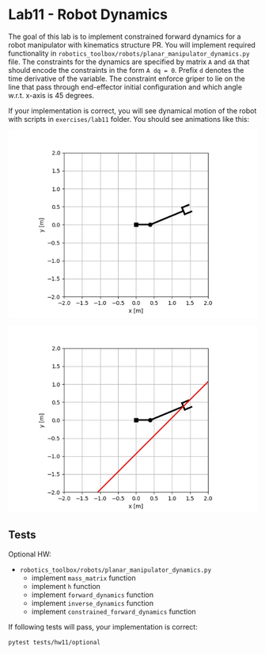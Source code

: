 # Lab11 - Robot Dynamics

The goal of this lab is to implement constrained forward dynamics for a robot manipulator with kinematics structure PR.
You will implement required functionality in `robotics_toolbox/robots/planar_manipulator_dynamics.py` file.
The constraints for the dynamics are specified by matrix `A` and `dA` that should encode the constraints in the form `A dq = 0`.
Prefix `d` denotes the time derivative of the variable.
The constraint enforce griper to lie on the line that pass through end-effector initial configuration and which angle w.r.t. x-axis is 45 degrees.

If your implementation is correct, you will see dynamical motion of the robot with scripts in `exercises/lab11` folder.
You should see animations like this:

![](lab11_fd.gif)

![](lab11_cfd.gif)


## Tests

Optional HW:

- `robotics_toolbox/robots/planar_manipulator_dynamics.py`
    - implement `mass_matrix` function
    - implement `h` function
    - implement `forward_dynamics` function
    - implement `inverse_dynamics` function
    - implement `constrained_forward_dynamics` function

If following tests will pass, your implementation is correct:

```bash
pytest tests/hw11/optional
```
